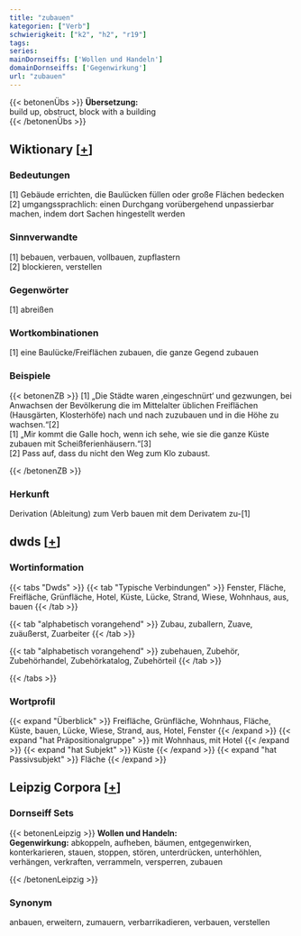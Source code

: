 ```yaml
---
title: "zubauen"
kategorien: ["Verb"]
schwierigkeit: ["k2", "h2", "r19"]
tags:
series:
mainDornseiffs: ['Wollen und Handeln']
domainDornseiffs: ['Gegenwirkung']
url: "zubauen"
---
```


{{< betonenÜbs >}}
**Übersetzung:**  
build up, obstruct, block with a building  
{{< /betonenÜbs >}}

## Wiktionary [[+](https://de.wiktionary.org/wiki/zubauen)]

### Bedeutungen
[1] Gebäude errichten, die Baulücken füllen oder große Flächen bedecken  
[2] umgangssprachlich: einen Durchgang vorübergehend unpassierbar machen, indem dort Sachen hingestellt werden  

### Sinnverwandte
[1] bebauen, verbauen, vollbauen, zupflastern  
[2] blockieren, verstellen  

### Gegenwörter
[1] abreißen  

### Wortkombinationen
[1] eine Baulücke/Freiflächen zubauen, die ganze Gegend zubauen  

### Beispiele
{{< betonenZB >}}
[1] „Die Städte waren ‚eingeschnürt‘ und gezwungen, bei Anwachsen der Bevölkerung die im Mittelalter üblichen Freiflächen (Hausgärten, Klosterhöfe) nach und nach zuzubauen und in die Höhe zu wachsen.“[2]  
[1] „Mir kommt die Galle hoch, wenn ich sehe, wie sie die ganze Küste zubauen mit Scheißferienhäusern.“[3]  
[2] Pass auf, dass du nicht den Weg zum Klo zubaust.  

{{< /betonenZB >}}
### Herkunft
Derivation (Ableitung) zum Verb bauen mit dem Derivatem zu-[1]  



## dwds [[+](https://www.dwds.de/wb/zubauen)]

### Wortinformation
{{< tabs "Dwds" >}}
{{< tab "Typische Verbindungen" >}}
Fenster, Fläche, Freifläche, Grünfläche, Hotel, Küste, Lücke, Strand, Wiese, Wohnhaus, aus, bauen
{{< /tab >}}

{{< tab "alphabetisch vorangehend" >}}
Zubau, zuballern, Zuave, zuäußerst, Zuarbeiter
{{< /tab >}}

{{< tab "alphabetisch vorangehend" >}}
zubehauen, Zubehör, Zubehörhandel, Zubehörkatalog, Zubehörteil
{{< /tab >}}

{{< /tabs >}}

### Wortprofil
{{< expand "Überblick" >}} Freifläche, Grünfläche, Wohnhaus, Fläche, Küste, bauen, Lücke, Wiese, Strand, aus, Hotel, Fenster {{< /expand >}}
{{< expand "hat Präpositionalgruppe" >}} mit Wohnhaus, mit Hotel {{< /expand >}}
{{< expand "hat Subjekt" >}} Küste {{< /expand >}}
{{< expand "hat Passivsubjekt" >}} Fläche {{< /expand >}}

## Leipzig Corpora [[+](https://corpora.uni-leipzig.de/en/res?word=zubauen&corpusId=deu_newscrawl-public_2018)]

### Dornseiff Sets
{{< betonenLeipzig >}}
**Wollen und Handeln:**  
**Gegenwirkung:** abkoppeln, aufheben, bäumen, entgegenwirken, konterkarieren, stauen, stoppen, stören, unterdrücken, unterhöhlen, verhängen, verkraften, verrammeln, versperren, zubauen  

{{< /betonenLeipzig >}}

### Synonym
anbauen, erweitern, zumauern, verbarrikadieren, verbauen, verstellen

